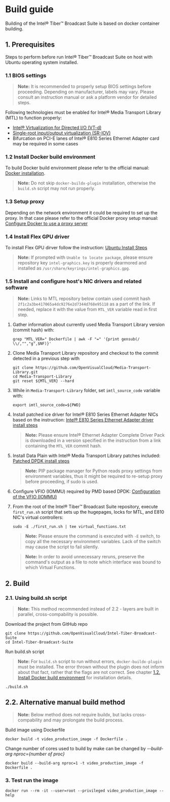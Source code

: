 # Build guide

Building of the Intel® Tiber™ Broadcast Suite is based on docker container building.

## 1. Prerequisites

Steps to perform before run Intel® Tiber™ Broadcast Suite on host with Ubuntu operating system installed.

### 1.1 BIOS settings
> **Note:** It is recommended to properly setup BIOS settings before proceeding. Depending on manufacturer, labels may vary. Please consult an instruction manual or ask a platform vendor for detailed steps.

Following technologies must be enabled for Intel® Media Transport Library (MTL) to function properly:
- [Intel® Virtualization for Directed I/O (VT-d)](https://en.wikipedia.org/wiki/X86_virtualization#Intel_virtualization_(VT-x))
- [Single-root input/output virtualization (SR-IOV)](https://en.wikipedia.org/wiki/Single-root_input/output_virtualization)
- Bifurcation on PCI-E lanes of Intel® E810 Series Ethernet Adapter card may be required in some cases <!--TODO: Document which cases require bifurcation-->


### 1.2 Install Docker build environment

To build Docker build environment please refer to the official manual: [Docker installation](https://docs.docker.com/engine/install/ubuntu/#install-using-the-repository).

> **Note:** Do not skip `docker-buildx-plugin` installation, otherwise the `build.sh` script may not run properly.

### 1.3 Setup proxy

Depending on the network environment it could be required to set up the proxy. In that case please refer to the official Docker proxy setup manual: [Configure Docker to use a proxy server](https://docs.docker.com/network/proxy/)

### 1.4 Install Flex GPU driver

To install Flex GPU dirver follow the instruction: [Ubuntu Install Steps](https://dgpu-docs.intel.com/driver/installation.html#ubuntu-install-steps)

> **Note:** If prompted with `Unable to locate package`, please ensure repository key `intel-graphics.key` is properly dearmored and installed as `/usr/share/keyrings/intel-graphics.gpg`.

### 1.5 Install and configure host's NIC drivers and related software
> **Note:** Links to MTL repository below contain used commit hash `2f1c2a3be417065a4dc9276e2d7344d768e95118` as a part of the link. If needed, replace it with the value from `MTL_VER` variable read in first step.

1. Gather information about currently used Media Transport Library version (commit hash) with:
    ```shell
    grep "MTL_VER=" Dockerfile | awk -F "=" '{print gensub(/ \\/,"","g",$NF)}'
    ```
2. Clone Media Transport Library repository and checkout to the commit detected in a previous step with
    ```shell
    git clone https://github.com/OpenVisualCloud/Media-Transport-Library.git
    cd Media-Transport-Library
    git reset ${MTL_VER} --hard
    ```
3. While in `Media-Transport-Library` folder, set `imtl_source_code` variable with:
    ```shell
    export imtl_source_code=${PWD}
    ```
3. Install patched ice driver for Intel® E810 Series Ethernet Adapter NICs based on the instruction:
    [Intel® E810 Series Ethernet Adapter driver install steps](https://github.com/OpenVisualCloud/Media-Transport-Library/blob/2f1c2a3be417065a4dc9276e2d7344d768e95118/doc/e810.md)

    > **Note:** Please ensure Intel® Ethernet Adapter Complete Driver Pack is downloaded in a version specified in the instruction from a link containing the `MTL_VER` commit hash.

4.  Install Data Plain with Intel® Media Transport Library patches included:
    [Patched DPDK install steps](https://github.com/OpenVisualCloud/Media-Transport-Library/blob/2f1c2a3be417065a4dc9276e2d7344d768e95118/doc/build.md)
    > **Note:** PIP package manager for Python reads proxy settings from environment variables, thus it might be required to re-setup proxy before proceeding, if sudo is used.
5. Configure VFIO (IOMMU) required by PMD based DPDK:
    [Configuration of the VFIO (IOMMU)](https://github.com/OpenVisualCloud/Media-Transport-Library/blob/2f1c2a3be417065a4dc9276e2d7344d768e95118/doc/run.md)

6. From the root of the Intel® Tiber™ Broadcast Suite repository, execute `first_run.sh` script that sets up the hugepages, locks for MTL, and E810 NIC's virtual controllers:
    ```shell
    sudo -E ./first_run.sh | tee virtual_functions.txt
    ```
    > **Note:** Please ensure the command is executed with `-E` switch, to copy all the necessary environment variables. Lack of the switch may cause the script to fail silently.

    > **Note:** In order to avoid unnecessary reruns, preserve the command's output as a file to note which interface was bound to which Virtual Functions.

## 2. Build

### 2.1. Using build.sh script
> **Note:** This method recommended instead of 2.2 - layers are built in parallel, cross-compability is possible.

Download the project from GitHub repo

```shell
git clone https://github.com/OpenVisualCloud/Intel-Tiber-Broadcast-Suite
cd Intel-Tiber-Broadcast-Suite
```

Run build.sh script

> **Note:** For `build.sh` script to run without errors, `docker-buildx-plugin` must be installed. The error thrown without the plugin does not inform about that fact, rather that the flags are not correct. See chapter [1.2. Install Docker build environment](#12-install-docker-build-environment) for installation details.

```shell
./build.sh
```

## 2.2. Alternative manual build method

> **Note:** Below method does not require buildx, but lacks cross-compability and may prolongate the build process.

Build image using Dockerfile
```shell
docker build -t video_production_image -f Dockerfile .
```

Change number of cores used to build by make can be changed  by _--build-arg nproc={number of proc}_

```shell
docker build --build-arg nproc=1 -t video_production_image -f Dockerfile .
```

### 3. Test run the image

```shell
docker run --rm -it --user=root --privileged video_production_image --help
```
